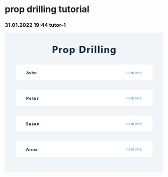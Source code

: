 # prop drilling tutorial

### 31.01.2022 19:44 tutor-1

![Screenshot 2022-01-31 at 19-43-39 React App](../../assets/prop-drilling/Screenshot-1.png)
